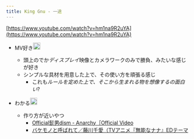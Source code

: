 ```yaml
---
title: King Gnu - 一途
---
```


[https://www.youtube.com/watch?v=hm1na9R2uYA](https://www.youtube.com/watch?v=hm1na9R2uYA)

* MV好き<img src='https://scrapbox.io/api/pages/blu3mo-public/blu3mo/icon' alt='blu3mo.icon' height="19.5"/>

  * 頭上のでか*ディスプレイ*映像とカメラワークのみで勝負、みたいな感じが好き
  * シンプルな具材を用意した上で、その使い方を頑張る感じ
    * これも*ルールを定めた上で、そこから生まれる物を想像するの面白い*?
* わかる<img src='https://scrapbox.io/api/pages/blu3mo-public/axokxi/icon' alt='axokxi.icon' height="19.5"/>

  * 作り方が近いやつ
    * [Official髭男dism - Anarchy［Official Video](https://www.youtube.com/watch?v=H_2jH6XVYU0)
    * [バケモノと呼ばれて／藤川千愛（TVアニメ『無能なナナ』EDテーマ](https://www.youtube.com/watch?v=bdQ8JyFhFx4&t=215s)
